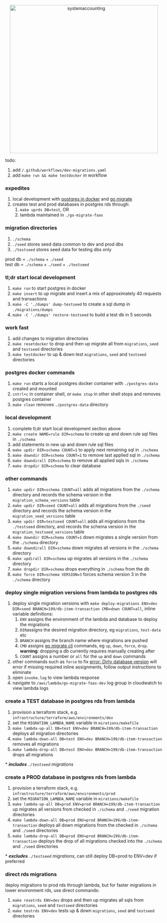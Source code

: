 <p align="center">
  <img width="475" alt="systemaccounting" src="https://user-images.githubusercontent.com/12200465/37568924-06f05d08-2a99-11e8-8891-60f373b33421.png">
</p>

todo:
1. add `/.github/workflows/dev-migrations.yaml`
1. add `make run && make testdocker` in workflow

### expedites
1. local development with [postgres in docker](https://hub.docker.com/r/bitnami/postgresql) and [go migrate](https://github.com/golang-migrate/migrate)
1. creates test and prod databases in postgres rds through:
    1. `make uprds DB=test`, OR
    1. lambda maintained in `./go-migrate-faas`

### migration directories
1. `./schema`
1. `./seed` stores seed data common to dev and prod dbs
1. `./testseed` stores seed data for testing dbs only

prod db = `./schema` + `./seed`  
test db = `./schema` + `./seed` + `./testseed`  

### tl;dr start local development
1. `make run` to start postgres in docker
1. `make insert` to up migrate and insert a mix of approximately 40 requests and transactions
1. `make -C './dumps' dump-testseed` to create a sql dump in `./migrations/dumps`
1. `make -C './dumps' restore-testseed` to build a test db in 5 seconds

### work fast
1. add changes to migration directories
1. `make resetdocker` to drop and then up migrate all from `migrations`, `seed` and `testseed` directories
1. `make testdocker` to up & down test `migrations`, `seed` and `testseed` directories

### postgres docker commands
1. `make run` starts a local postgres docker container with `./postgres-data` created and mounted
1. `cntrl+c` in container shell, or `make stop` in other shell stops and removes postgres container
1. `make clean` removes `./postgres-data` directory

### local development
1. complete tl;dr start local development section above
1. `make create NAME=rule DIR=schema` to create up and down rule sql files in `./schema`
1. add statements in new up and down rule sql files
1. `make updir DIR=schema COUNT=1` to apply next remaining sql in `./schema`
1. `make downdir DIR=schema COUNT=1` to remove last applied sql in `./schema`
1. `make downdirall DIR=schema` to remove all applied sqls in `./schema`
1. `make dropdir DIR=schema` to clear database

### other commands
1. `make updir DIR=schema COUNT=all` adds all migrations from the `./schema` directory and records the schema version in the `migration_schema_versions` table
1. `make updir DIR=seed COUNT=all` adds all migrations from the `./seed` directory and records the schema version in the `migration_seed_versions` table
1. `make updir DIR=testseed COUNT=all` adds all migrations from the `./testseed` directory, and records the schema version in the `migration_testseed_versions` table
1. `make downdir DIR=schema COUNT=1` down migrates a single version from the `./schema` directory
1. `make downdirall DIR=schema` down migrates all versions in the `./schema` directory
1. `make updirall DIR=schema` up migrates all versions in the `./schema` directory
1. `make dropdir DIR=schema` drops everything in `./schema` from the db
1. `make force DIR=schema VERSION=3` forces schema version 3 in the `./schema` directory

### deploy single migration versions from lambda to postgres rds
1. deploy single migration versions with `make deploy-migrations ENV=dev DIR=seed BRANCH=199/db-item-transaction CMD=down COUNT=all`, inline variable definitions:
    1. `ENV` assigns the environment of the lambda and database to deploy the migrations
    1. `DIR`assigns the desired migration directory, eg `migrations`, `test-data` etc
    1. `BRANCH` assigns the branch name where migrations are pushed
    1. `CMD` assigns [go migrate cli](https://github.com/golang-migrate/migrate/tree/master/cmd/migrate#usage) commands, eg `up`, `down`, `force`, `drop`. **warning**: dropping a db currently requires manually creating after
    1. `COUNT` assigns a number or `all` for the `up` and `down` commands
1. other commands such as `force` to fix [error: Dirty database version](https://github.com/golang-migrate/migrate/issues/282#issuecomment-530743258) will error if missing required inline assignments, follow output instructions to eliminate
1. open `invoke.log` to view lambda response
1. navigate to `/aws/lambda/go-migrate-faas-dev` log group in cloudwatch to view lambda logs

### create a TEST database in postgres rds from lambda
1. provision a terraform stack, e.g. `infrastructure/terraform/aws/environments/dev`
1. set the `MIGRATION_LAMBDA_NAME` variable in `mirations/makefile`
1. `make lambda-up-all DB=test ENV=dev BRANCH=199/db-item-transaction` deploys all migration directories
1. `make lambda-down-all DB=test ENV=dev BRANCH=199/db-item-transaction` removes all migrations
1. `make lambda-drop-all DB=test ENV=dev BRANCH=199/db-item-transaction` drops all migrations

\* ***includes** `./testseed` migrations*

### create a PROD database in postgres rds from lambda
1. provision a terraform stack, e.g. `infrastructure/terraform/aws/environments/prod`
1. set the `MIGRATION_LAMBDA_NAME` variable in `mirations/makefile`
1. `make lambda-up-all DB=prod ENV=prod BRANCH=199/db-item-transaction` up migrates all versions from checked in `./schema` and `./seed` migration directories
1. `make lambda-down-all DB=prod ENV=prod BRANCH=199/db-item-transaction` deploys all down migrations from the checked in `./schema` and `./seed` directories
1. `make lambda-drop-all DB=prod ENV=prod BRANCH=199/db-item-transaction` deploys the drop of all migrations checked into the `./schema` and `./seed` directories

\* ***excludes** `./testseed` migrations*, can still deploy DB=prod to ENV=dev if preferred

### direct rds migrations
deploy migrations to prod rds through lambda, but for faster migrations in lower environment rds, use direct commands:
1. `make resetrds ENV=dev` drops and then up migrates all sqls from `migrations`, `seed` and `testseed` directories
1. `make testrds ENV=dev` tests up & down `migrations`, `seed` and `testseed` directories
